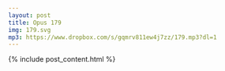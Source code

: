 ```yaml
---
layout: post
title: Opus 179
img: 179.svg
mp3: https://www.dropbox.com/s/gqmrv811ew4j7zz/179.mp3?dl=1
---
```


{% include post_content.html %}
